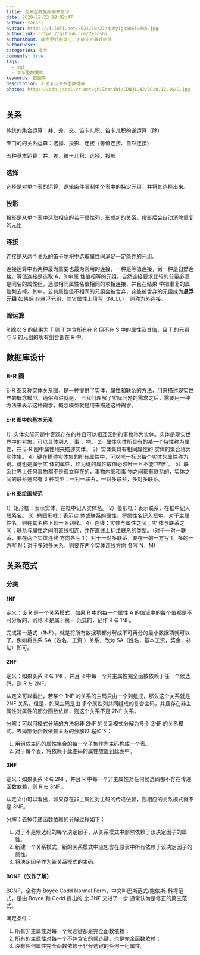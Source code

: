 ```yaml
---
title: 关系型数据库期末复习
date: 2020-12-23 19:02:47
author: ranshi
avatar: https://i.loli.net/2021/10/27/quMyIgbaD6tURx5.jpg
authorLink: https://github.com/Zranshi
authorAbout: 成为更好的自己，才能守护最好的你
authorDesc:
categories: 技术
comments: true
tags:
  - sql
  - 关系型数据库
keywords: 数据库
description: 汇总复习关系型数据库
photos: https://cdn.jsdelivr.net/gh/Zranshi/CDN@1.42/2020.12.16/9.jpg
---
```


## 关系

传统的集合运算：并、差、交、笛卡儿积、笛卡儿积的逆运算（除）

专门的的关系运算：选择、投影、连接（等值连接、自然连接）

五种基本运算：并、差、笛卡儿积、选择、投影

### 选择

选择是对单个表的运算，逻辑条件限制单个表中的特定元组，并将其选择出来。

### 投影

投影是从单个表中选取相应的若干属性列，形成新的关系。投影后会自动消除重复的元组

### 连接

连接是从两个关系的笛卡尔积中选取属性间满足一定条件的元组。

连接运算中有两种最为重要也最为常用的连接，一种是等值连接，另一种是自然连接。等值连接是选取 A，B 中属
性值相等的元组。自然连接要求比较的分量必须是同名的属性组，选取相同属性名值相同的项相连接，并且在结果
中把重复的属性列去掉。其中，公共属性值不相同的元组会被舍弃，这些被舍弃的元组成为**悬浮元组** 如果保
存悬浮元组，其它属性上填写（NULL），则称为外连接。

### 除运算

R 除以 S 的结果为 T 则 T 包含所有在 R 但不在 S 中的属性及其值，且 T 的元组与 S 的元组的所有组合都在
R 中。

## 数据库设计

### E-R 图

E-R 图又称实体关系图，是一种提供了实体，属性和联系的方法，用来描述现实世界的概念模型。通俗点讲就是，
当我们理解了实际问题的需求之后，需要用一种方法来表示这种需求，概念模型就是用来描述这种需求。

#### E-R 图中的基本元素

1）实体实际问题中客观存在的并且可以相互区别的事物称为实体。实体是现实世界中的对象，可以具体到人，事
，物。 2）属性实体所具有的某一个特性称为属性，在 E-R 图中属性用来描述实体。 3）实体集具有相同属性的
实体的集合称为实体集。 4）键在描述实体集的所有属性中，可以唯一标识每个实体的属性称为键。键也是属于实
体的属性，作为键的属性取值必须唯一且不能“空置”。 5）联系世界上任何事物都不是孤立存在的，事物内部和事
物之间都有联系的，实体之间的联系通常有 3 种类型：一对一联系，一对多联系，多对多联系。

#### E-R 图绘画规范

1）矩形框：表示实体，在框中记入实体名。 2）菱形框：表示联系，在框中记入联系名。 3）椭圆形框：表示实
体或联系的属性，将属性名记入框中。对于主属性名，则在其名称下划一下划线。 4）连线：实体与属性之间；实
体与联系之间；联系与属性之间用直线相连，并在直线上标注联系的类型。（对于一对一联系，要在两个实体连线
方向各写 1； 对于一对多联系，要在一的一方写 1，多的一方写 N；对于多对多关系，则要在两个实体连线方向
各写 N，M)

## 关系范式

### 分类

#### 1NF

定义：设 R 是一个关系模式，如果 R 中的每一个属性 A 的值域中的每个值都是不可分解的，则称 R 是属于第一
范式的，记作 R ∈ 1NF。

完成第一范式（1NF），就是将所有数据项都分解成不可再分的最小数据项就可以了。例如将关系 SA（姓名，工资
）关系，改为 SA（姓名，基本工资，奖金，补贴）即可。

#### 2NF

定义：如果关系 R ∈ 1NF，并且 R 中每一个非主属性完全函数依赖于任一个候选码，则 R ∈ 2NF。

从定义可以看出，若某个 1NF 的关系的主码只由一个列组成，那么这个关系就是 2NF 关系。但是，如果主码是由
多个属性列共同组成的复合主码，并且存在非主属性对属性的部分函数依赖，则这个关系不是 2NF 关系。

分解：可以用模式分解的方法将非 2NF 的关系模式分解为多个 2NF 的关系模式。去掉部分函数依赖关系的分解过
程如下：

1. 用组成主码的属性集合的每一个子集作为主码构成一个表。
2. 对于每个表，将依赖于此主码的属性放置到此表中。

#### 3NF

定义：如果关系 R ∈ 2NF，并且 R 中每一个非主属性对任何候选码都不存在传递函数依赖，则 R ∈ 3NF 。

从定义中可以看出，如果存在非主属性对主码的传递依赖，则相应的关系模式就不是 3NF。

分解：去掉传递函数依赖的分解过程如下：

1. 对于不是候选码的每个决定因子，从关系模式中删除依赖于该决定因子的属性。
2. 新建一个关系模式，新的关系模式中应包含在原表中所有依赖于该决定因子的属性。
3. 将决定因子作为新关系模式的主码。

#### BCNF（仅作了解）

BCNF，全称为 Boyce Codd Normal Form，中文叫巴斯范式/鲍依斯-科得范式，是由 Boyce 和 Codd 提出的,比
3NF 又进了一步,通常认为是修正的第三范式。

满足条件：

1. 所有非主属性对每一个候选键都是完全函数依赖；
2. 所有的主属性对每一个不包含它的候选键，也是完全函数依赖；
3. 没有任何属性完全函数依赖于非候选键的任何一组属性。
